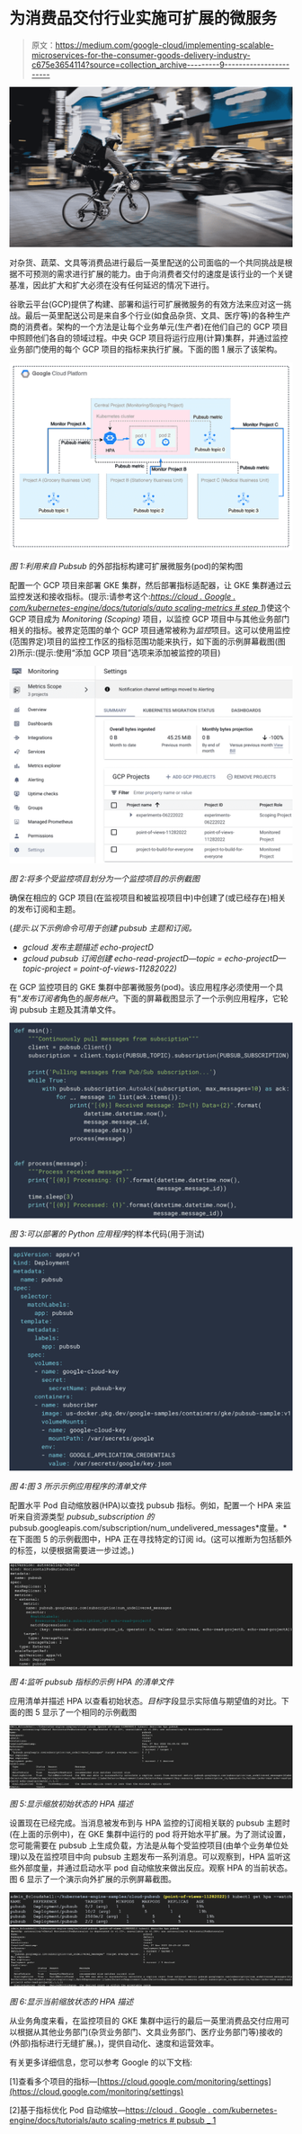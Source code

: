 # 为消费品交付行业实施可扩展的微服务

> 原文：<https://medium.com/google-cloud/implementing-scalable-microservices-for-the-consumer-goods-delivery-industry-c675e3654114?source=collection_archive---------9----------------------->

![](img/ff8fb7f5ffea28858108cc774c800296.png)

对杂货、蔬菜、文具等消费品进行最后一英里配送的公司面临的一个共同挑战是根据不可预测的需求进行扩展的能力。由于向消费者交付的速度是该行业的一个关键基准，因此扩大和扩大必须在没有任何延迟的情况下进行。

谷歌云平台(GCP)提供了构建、部署和运行可扩展微服务的有效方法来应对这一挑战。最后一英里配送公司是来自多个行业(如食品杂货、文具、医疗等)的各种生产商的消费者。架构的一个方法是让每个业务单元(生产者)在他们自己的 GCP 项目中照顾他们各自的领域过程。中央 GCP 项目将运行应用(计算)集群，并通过监控业务部门使用的每个 GCP 项目的指标来执行扩展。下面的图 1 展示了该架构。

![](img/e9c3c62ba10d43ac8debddac89375cf2.png)

*图 1:利用来自 Pubsub* 的外部指标构建可扩展微服务(pod)的架构图

配置一个 GCP 项目来部署 GKE 集群，然后部署指标适配器，让 GKE 集群通过云监控发送和接收指标。(提示:请参考这个:[*https://cloud . Google . com/kubernetes-engine/docs/tutorials/auto scaling-metrics # step 1*](https://cloud.google.com/kubernetes-engine/docs/tutorials/autoscaling-metrics#step1))使这个 GCP 项目成为 *Monitoring (Scoping)* 项目，以监控 GCP 项目中与其他业务部门相关的指标。被界定范围的单个 GCP 项目通常被称为*监控*项目。这可以使用监控(范围界定)项目的监控工作区的指标范围功能来执行，如下面的示例屏幕截图(图 2)所示:(提示:使用“添加 GCP 项目”选项来添加被监控的项目)

![](img/2a739dfc48d9f52ffebcf203a2b7ec5a.png)

*图 2:将多个受监控项目划分为一个监控项目的示例截图*

确保在相应的 GCP 项目(在监视项目和被监视项目中)中创建了(或已经存在)相关的发布订阅和主题。

(*提示:以下示例命令可用于创建 pubsub 主题和订阅。*

*   *gcloud 发布主题描述 echo-projectD*
*   *gcloud pubsub 订阅创建 echo-read-projectD—topic = echo-projectD—topic-project = point-of-views-11282022)*

在 GCP 监控项目的 GKE 集群中部署微服务(pod)。该应用程序必须使用一个具有“*发布订阅者*角色的*服务帐户*。下面的屏幕截图显示了一个示例应用程序，它轮询 pubsub 主题及其清单文件。

![](img/6ae0a554b58af831fc5f5ae2ab4d704d.png)

*图 3:可以部署的 Python 应用程序*的样本代码(用于测试)

![](img/0e05a1bd43be3681316d8e778da9a902.png)

*图 4:图 3 所示示例应用程序的清单文件*

配置水平 Pod 自动缩放器(HPA)以查找 pubsub 指标。例如，配置一个 HPA 来监听来自资源类型 *pubsub_subscription 的*pubsub.googleapis.com/subscription/num_undelivered_messages*度量。*在下面图 5 的示例截图中，HPA 正在寻找特定的订阅 id。(这可以推断为包括额外的标签，以便根据需要进一步过滤。)

![](img/64b0a75ea4327a4c94f97b7c64d396d3.png)

*图 4:监听 pubsub 指标的示例 HPA 的清单文件*

应用清单并描述 HPA 以查看初始状态。*目标*字段显示实际值与期望值的对比。下面的图 5 显示了一个相同的示例截图

![](img/d7b55437677154136b617dcf0cfbd265.png)

*图 5:显示缩放初始状态的 HPA 描述*

设置现在已经完成。当消息被发布到与 HPA 监控的订阅相关联的 pubsub 主题时(在上面的示例中)，在 GKE 集群中运行的 pod 将开始水平扩展。为了测试设置，您可能需要在 pubsub 上生成负载，方法是从每个受监控项目(由单个业务单位处理)以及在监控项目中向 pubsub 主题发布一系列消息。可以观察到，HPA 监听这些外部度量，并通过启动水平 pod 自动缩放来做出反应。观察 HPA 的当前状态。图 6 显示了一个演示向外扩展的示例屏幕截图。

![](img/362577caccb504d272ae55848d4c87aa.png)![](img/e14674f4c4e78a10d6a8d7aa9601ed0d.png)

*图 6:显示当前缩放状态的 HPA 描述*

从业务角度来看，在监控项目的 GKE 集群中运行的最后一英里消费品交付应用可以根据从其他业务部门(杂货业务部门、文具业务部门、医疗业务部门等)接收的(外部)指标进行无缝扩展。)，提供自动化、速度和运营效率。

有关更多详细信息，您可以参考 Google 的以下文档:

[1]查看多个项目的指标—[https://cloud.google.com/monitoring/settings](https://cloud.google.com/monitoring/settings)

[2]基于指标优化 Pod 自动缩放—[https://cloud . Google . com/kubernetes-engine/docs/tutorials/auto scaling-metrics # pubsub _ 1](https://cloud.google.com/kubernetes-engine/docs/tutorials/autoscaling-metrics#pubsub_1)